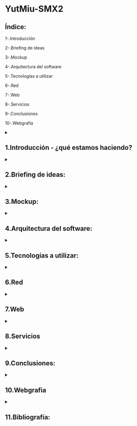 # YutMiu-SMX2

## Índice:

1-.Introducción

2-.Briefing de ideas

3-.Mockup

4-.Arquitectura del software

5-.Tecnologías a utilizar

6-.Red

7-.Web

8-.Servicios

9-.Conclusiones

10-.Webgrafia

<details>
<summary><h2>1.Introducción - ¿qué estamos haciendo?</h2></summary>

Somos un grupo de dos personas que queremos hacer una web de musica i que hemos estado buscando webs i aplicaciones con este tipo de contenido(musica, opiniones, valoraciones i que puedan valorar qualquier musica ).

Descripción general del proyecto web:

Nuestra web va a tratar sobre una web de música en streaming y que los usuarios puedan ir comentando y recomendando músicas y dar sus opiniones respecto a la música que han escuchado
o que les han recomendado, va a tener un gran catálogo de músicas y de muchos estilos para satisfacer más a las personas que utilicen nuestra página, también nosotros queremos llegar a un público específico
que le encante la música, le gusta mucho opinar y debatir e/o crear debates entre ellos y leer opiniones sobre otras músicas.

¿Qué funcionalidades ofrecerá a los usuarios?

Las funciones que vamos a implementar en nuestra página web van a ser:
- Crear una cuenta para poder guardar tus musicas favoritas.
- Si te vinculas podrás tener amigos que te podrán recomendar música.
- Puedes hacer una lista personalizada de tus músicas favoritas.
- Cada canción tendrá una sección de comentarios donde podrás escribir tu opinión sobre cualquier canción y también poner del 1 al 5 cuanto te ha gustado.
</details>

<details>
<summary><h2>2.Briefing de ideas:</h2></summary>

Estas eran unas de las propuestas que teniamos antes de decidirnos
- 1-Hacer como una especie de Spotify pero sin anuncios

- 2-Hacer una web como Youtube

- 3-Hacer una especie de chat 

- 4-Hacer un foro de opiniones como Reddit

Al final vamos a combinar algunas de estas ideas, vamos ha hacer una web de música en streaming y que los usuarios puedan ir comentando y recomendando 
músicas y dar sus opiniones respecto a la música que han escuchado o que les han recomendado. Básicamente hemos escogido hacer esto porque a ambos nos gusta la 
música, y además nos pareció buena idea que hubiese un chat con comentarios y opiniones de lo que la gente escucha y ve.
</details>

<details>
<summary><h2>3.Mockup:</h2></summary>

Este seria el mockup de nuestra web.

Pagina Principal:

<img width="1125" height="628" alt="image" src="https://github.com/user-attachments/assets/f819be13-d129-423d-9e3e-0f466092ac97" />
Esta es nuestra primera pagina. Des de aqui podemos escuchar musica i configurar un par de cosas. Todas las demas opciones para tenerlas tendras que iniciar sesion.

Inicio de sesion:
<img width="1125" height="628" alt="image" src="https://github.com/user-attachments/assets/657f6ad2-14e6-4589-833b-ca42ceea8b21" />
Esto sera nuestro inicio de sesion y de fondo intentaremos poner un video de nuestra web, ademas sino inicias sesion no podras publicar ni videos ni comentarios ni
poner valoraciones a las canciones, solo podras escucharlas y hacer todas las acciones sobre retroceder o avanzar o ponerlo en bucle., una
vez hayas iniciado sesion podras hacer todo.

Pagina principal luego del inicio de sesion:
<img width="1125" height="628" alt="image" src="https://github.com/user-attachments/assets/7b7e6fff-a37c-4407-8a4b-92c59367c581" />
Dentro de iniciar sesion podras utilizar todas las herramientas de nuestra web.
El contenido que tendra sera:

-Buscador
-Boton para ver la lista de busqueda
-Boton para ver tus amigos
-Boton de opiniones
-Boton de ajustes
-Musicas recomendadas con boton 
para entrar dento de cada musica
-Boton para ver tu perfil

Musicas:
<img width="1125" height="628" alt="image" src="https://github.com/user-attachments/assets/028edfcc-5c9d-4b27-9489-d2ef485d32d6" />
Esta opcion tambien estara disponible sin iniciar sesion, des de aqui solo podras escuchar la musica y ver el nombre de el artista
i ver su letra las opciones de valoraciones solo estara disponible si inicias sesion.

Opiniones:
<img width="1125" height="628" alt="image" src="https://github.com/user-attachments/assets/4de2ce40-07b0-48b0-9039-47c50c6370a7" />
Des de aqui podras ver comentarios de gente debatiendo sobre musicas y sus opiniones,tambien podras ver tustodas tus opiniones 
y valoraciones que has hecho. Tambien podras eliminar valoracioneso opiniones que hayas hecho 

Amigos
<img width="1125" height="628" alt="image" src="https://github.com/user-attachments/assets/31656063-b799-4611-bcba-08e3f34a4911" />
Dentro de aqui podras ver todos tus amigos, tambien des de esa pestaña podras ver el perfil de tus amigos.Tambien tendras un chat con cada 
amigo y tambien podreis pasaros musicas. 

Listas de musicas
<img width="1125" height="628" alt="image" src="https://github.com/user-attachments/assets/33b7421b-3ec2-4d06-a578-8db2960ec105" />
Aqui podras ver las musicas que hayas almazenado. Tambien podras hacer listas de musicas de lo que tu quieras.

Buscador
<img width="1125" height="628" alt="image" src="https://github.com/user-attachments/assets/1ba60730-1e27-4abb-9d32-daae5a2d67e6" />
Tambien esta es otra opcion que estara disponible sin tener que iniciar sesion y podras buscar la musica que tu prefieras o la que este 
disponible en nuestra web, tambien podras ver los artistas, el tipo de musica y una valoracion general de la musica.

Tu perfil
<img width="1125" height="628" alt="image" src="https://github.com/user-attachments/assets/a83cf8df-3fdc-43aa-b3d6-549731cd5316" />
Aqui podras ver bastantes cosas como:

-Tus musicas.
-Tus amigos.
-Tus listas de musica.
Tambien hay un boton
que te lleve a la 
privacidad de la cuenta.

Perfil de amigos
<img width="1125" height="628" alt="image" src="https://github.com/user-attachments/assets/d844342d-d264-4ca9-98e7-670c661e145c" />
Aqui podras ver el perfilde los amigos que tengas i podras ver:

-Amigos que tengan tus amigos.
-Musicas gustadas. 
- Listas de musicas que tenga.
-Comentarios i valoraciones que haya puesto.

Configuracion
<img width="1125" height="628" alt="image" src="https://github.com/user-attachments/assets/413a613c-f51e-455b-91fd-4505ed9988e2" />
Des de aqui podras modificar una variedad de contenido para que la experiencia con el usuario sea mejor, las opciones que hay son:

-Poder cambiar los colores de la 
pagina.
-Poder gestionar a la privacidad
de la cuenta.

Tambien ofrecemos opciones 
para la privacidad de el usuario
que son:

-Amigos no visibles.
-Usuarios no puedan acceder
a tus listas de musica.
-No poder recibir solicitudes de 
amistad.
-No son visibles tus comentarios
y varolaciones.

</details>

<details>
<summary><h2>4.Arquitectura del software:</h2></summary>


</details>

<details>
<summary><h2>5.Tecnologías a utilizar:</h2></summary>


</details>

<details>
<summary><h2>6.Red</h2></summary>
a.Diagrama de la red:



b.Mapa físico:



c.Mapa lógico:


</details>

<details>
<summary><h2>7.Web</h2></summary>
d.Diseño:



e.Mockup:



f.Mapa de navegabilidad:
</details>

<details>
<summary><h2>8.Servicios</h2></summary>
g.DNS:



h.DHCP:



i.Apache:



j.Firewall:



k.Copias de seguridad:
</details>

<details>
<summary><h2>9.Conclusiones:</h2></summary>
</details>

<details>
<summary><h2>10.Webgrafia</h2></summary>
</details>


<details>
<summary><h2>11.Bibliografía:</h2></summary>
</details>


